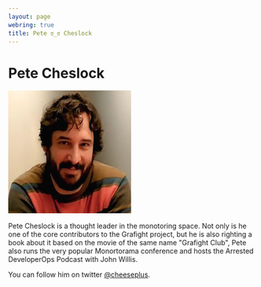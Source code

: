```yaml
---
layout: page
webring: true
title: Pete ಠ_ಠ Cheslock
---
```


# Pete Cheslock

![this is really pete cheslock][pete]

Pete Cheslock is a thought leader in the monotoring space.  Not only is he one of the core contributors to the Grafight project, but he is also righting a book about it based on the movie of the same name "Grafight Club", Pete also runs the very popular Monortorama conference and hosts the Arrested DeveloperOps Podcast with John Willis.

You can follow him on twitter <a href="https://twitter.com/cheeseplus">@cheeseplus</a>.

[pete]: ./pete.png
